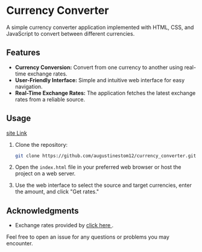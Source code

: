 # Currency Converter

A simple currency converter application implemented with HTML, CSS, and JavaScript to convert between different currencies.

## Features

- **Currency Conversion:** Convert from one currency to another using real-time exchange rates.
- **User-Friendly Interface:** Simple and intuitive web interface for easy navigation.
- **Real-Time Exchange Rates:** The application fetches the latest exchange rates from a reliable source.

## Usage
[site Link](https://currency-converter-astom.netlify.app/)
1. Clone the repository:

    ```bash
    git clone https://github.com/augustinestom12/currency_converter.git
    ```

2. Open the `index.html` file in your preferred web browser or host the project on a web server.

3. Use the web interface to select the source and target currencies, enter the amount, and click "Get rates."
  
## Acknowledgments

- Exchange rates provided by [click here ](https://github.com/fawazahmed0/currency-api).

Feel free to open an issue for any questions or problems you may encounter.
